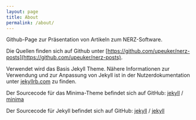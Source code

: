 ```yaml
---
layout: page
title: About
permalink: /about/
---
```


Github-Page zur Präsentation von Artikeln zum NERZ-Software.

Die Quellen finden sich auf Github unter [https://github.com/upeuker/nerz-posts](https://github.com/upeuker/nerz-posts).

Verwendet wird das Basis Jekyll Theme. Nähere Informationen zur Verwendung und zur Anpassung von Jekyll ist in der Nutzerdokumentation unter  [jekyllrb.com](https://jekyllrb.com/) zu finden.

Der Sourcecode für das Minima-Theme befindet sich auf GitHub:
[jekyll][jekyll-organization] /
[minima](https://github.com/jekyll/minima)

Der Sourcecode für Jekyll befindet sich auf GitHub:
[jekyll][jekyll-organization] /
[jekyll](https://github.com/jekyll/jekyll)

[jekyll-organization]: https://github.com/jekyll
